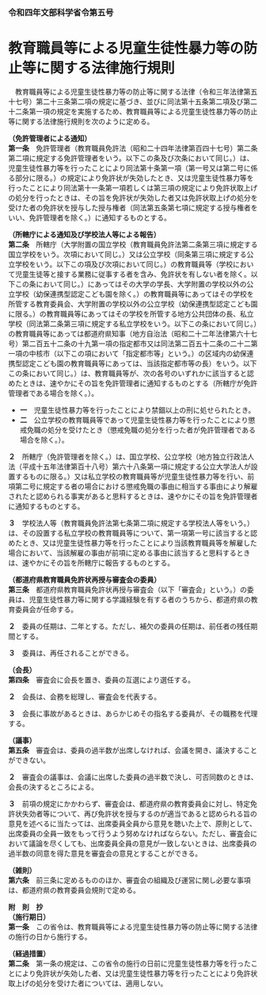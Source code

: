 ### 令和四年文部科学省令第五号  
# 教育職員等による児童生徒性暴力等の防止等に関する法律施行規則  
　教育職員等による児童生徒性暴力等の防止等に関する法律（令和三年法律第五十七号）第二十三条第二項の規定に基づき、並びに同法第十五条第二項及び第二十二条第一項の規定を実施するため、教育職員等による児童生徒性暴力等の防止等に関する法律施行規則を次のように定める。  
  
**（免許管理者による通知）**  
**第一条**　免許管理者（教育職員免許法（昭和二十四年法律第百四十七号）第二条第二項に規定する免許管理者をいう。以下この条及び次条において同じ。）は、児童生徒性暴力等を行ったことにより同法第十条第一項（第一号又は第二号に係る部分に限る。）の規定により免許状が失効したとき、又は児童生徒性暴力等を行ったことにより同法第十一条第一項若しくは第三項の規定により免許状取上げの処分を行ったときは、その旨を免許状が失効した者又は免許状取上げの処分を受けた者の免許状を授与した授与権者（同法第五条第七項に規定する授与権者をいい、免許管理者を除く。）に通知するものとする。  
  
**（所轄庁による通知及び学校法人等による報告）**  
**第二条**　所轄庁（大学附置の国立学校（教育職員免許法第二条第三項に規定する国立学校をいう。次項において同じ。）又は公立学校（同条第三項に規定する公立学校をいう。以下この項及び次項において同じ。）の教育職員等（学校において児童生徒等と接する業務に従事する者を含み、免許状を有しない者を除く。以下この条において同じ。）にあってはその大学の学長、大学附置の学校以外の公立学校（幼保連携型認定こども園を除く。）の教育職員等にあってはその学校を所管する教育委員会、大学附置の学校以外の公立学校（幼保連携型認定こども園に限る。）の教育職員等にあってはその学校を所管する地方公共団体の長、私立学校（同法第二条第三項に規定する私立学校をいう。以下この条において同じ。）の教育職員等にあっては都道府県知事（地方自治法（昭和二十二年法律第六十七号）第二百五十二条の十九第一項の指定都市又は同法第二百五十二条の二十二第一項の中核市（以下この項において「指定都市等」という。）の区域内の幼保連携型認定こども園の教育職員等にあっては、当該指定都市等の長）をいう。以下この条において同じ。）は、教育職員等が、次の各号のいずれかに該当すると認めたときは、速やかにその旨を免許管理者に通知するものとする（所轄庁が免許管理者である場合を除く。）。  
* **一**　児童生徒性暴力等を行ったことにより禁錮以上の刑に処せられたとき。  
* **二**　公立学校の教育職員等であって児童生徒性暴力等を行ったことにより懲戒免職の処分を受けたとき（懲戒免職の処分を行った者が免許管理者である場合を除く。）。  
  
**２**　所轄庁（免許管理者を除く。）は、国立学校、公立学校（地方独立行政法人法（平成十五年法律第百十八号）第六十八条第一項に規定する公立大学法人が設置するものに限る。）又は私立学校の教育職員等が児童生徒性暴力等を行い、前項第二号に規定する者の場合における懲戒免職の事由に相当する事由により解雇されたと認められる事実があると思料するときは、速やかにその旨を免許管理者に通知するものとする。  
  
**３**　学校法人等（教育職員免許法第七条第二項に規定する学校法人等をいう。）は、その設置する私立学校の教育職員等について、第一項第一号に該当すると認めたとき、又は児童生徒性暴力等を行ったことにより当該教育職員等を解雇した場合において、当該解雇の事由が前項に定める事由に該当すると思料するときは、速やかにその旨を所轄庁に報告するものとする。  
  
**（都道府県教育職員免許状再授与審査会の委員）**  
**第三条**　都道府県教育職員免許状再授与審査会（以下「審査会」という。）の委員は、児童生徒性暴力等に関する学識経験を有する者のうちから、都道府県の教育委員会が任命する。  
  
**２**　委員の任期は、二年とする。ただし、補欠の委員の任期は、前任者の残任期間とする。  
  
**３**　委員は、再任されることができる。  
  
**（会長）**  
**第四条**　審査会に会長を置き、委員の互選により選任する。  
  
**２**　会長は、会務を総理し、審査会を代表する。  
  
**３**　会長に事故があるときは、あらかじめその指名する委員が、その職務を代理する。  
  
**（議事）**  
**第五条**　審査会は、委員の過半数が出席しなければ、会議を開き、議決することができない。  
  
**２**　審査会の議事は、会議に出席した委員の過半数で決し、可否同数のときは、会長の決するところによる。  
  
**３**　前項の規定にかかわらず、審査会は、都道府県の教育委員会に対し、特定免許状失効者等について、再び免許状を授与するのが適当であると認められる旨の意見を述べるに当たっては、出席委員全員から意見を聴いた上で、原則として、出席委員の全員一致をもって行うよう努めなければならない。ただし、審査会において議論を尽くしても、出席委員全員の意見が一致しないときは、出席委員の過半数の同意を得た意見を審査会の意見とすることができる。  
  
**（雑則）**  
**第六条**　前三条に定めるもののほか、審査会の組織及び運営に関し必要な事項は、都道府県の教育委員会規則で定める。  
  
**附　則　抄**  
**（施行期日）**  
**第一条**　この省令は、教育職員等による児童生徒性暴力等の防止等に関する法律の施行の日から施行する。  
  
**（経過措置）**  
**第二条**　第一条の規定は、この省令の施行の日前に児童生徒性暴力等を行ったことにより免許状が失効した者、又は児童生徒性暴力等を行ったことにより免許状取上げの処分を受けた者については、適用しない。  
  
